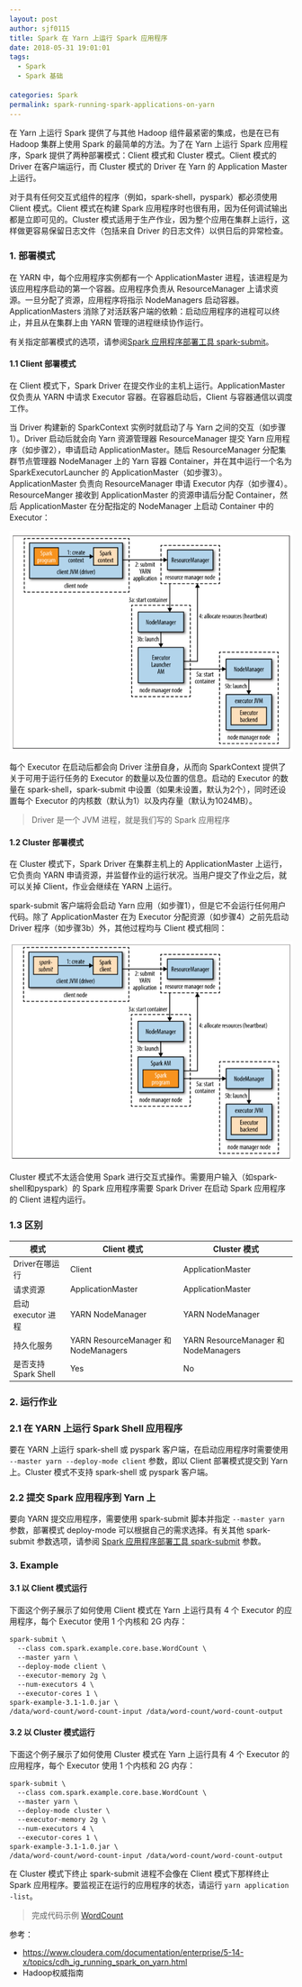 ```yaml
---
layout: post
author: sjf0115
title: Spark 在 Yarn 上运行 Spark 应用程序
date: 2018-05-31 19:01:01
tags:
  - Spark
  - Spark 基础

categories: Spark
permalink: spark-running-spark-applications-on-yarn
---
```


在 Yarn 上运行 Spark 提供了与其他 Hadoop 组件最紧密的集成，也是在已有 Hadoop 集群上使用 Spark 的最简单的方法。为了在 Yarn 上运行 Spark 应用程序，Spark 提供了两种部署模式：Client 模式和 Cluster 模式。Client 模式的 Driver 在客户端运行，而 Cluster 模式的 Driver 在 Yarn 的 Application Master 上运行。

对于具有任何交互式组件的程序（例如，spark-shell，pyspark）都必须使用 Client 模式。Client 模式在构建 Spark 应用程序时也很有用，因为任何调试输出都是立即可见的。Cluster 模式适用于生产作业，因为整个应用在集群上运行，这样做更容易保留日志文件（包括来自 Driver 的日志文件）以供日后的异常检查。

### 1. 部署模式

在 YARN 中，每个应用程序实例都有一个 ApplicationMaster 进程，该进程是为该应用程序启动的第一个容器。应用程序负责从 ResourceManager 上请求资源。一旦分配了资源，应用程序将指示 NodeManagers 启动容器。ApplicationMasters 消除了对活跃客户端的依赖：启动应用程序的进程可以终止，并且从在集群上由 YARN 管理的进程继续协作运行。

有关指定部署模式的选项，请参阅[Spark 应用程序部署工具 spark-submit](https://smartsi.blog.csdn.net/article/details/55271395)。

#### 1.1 Client 部署模式

在 Client 模式下，Spark Driver 在提交作业的主机上运行。ApplicationMaster 仅负责从 YARN 中请求 Executor 容器。在容器启动后，Client 与容器通信以调度工作。

当 Driver 构建新的 SparkContext 实例时就启动了与 Yarn 之间的交互（如步骤1）。Driver 启动后就会向 Yarn 资源管理器 ResourceManager 提交 Yarn 应用程序（如步骤2），申请启动 ApplicationMaster。随后 ResourceManager 分配集群节点管理器 NodeManager 上的 Yarn 容器 Container，并在其中运行一个名为 SparkExecutorLauncher 的 ApplicationMaster（如步骤3）。ApplicationMaster  负责向 ResourceManager 申请 Executor 内存（如步骤4）。ResourceManger 接收到 ApplicationMaster 的资源申请后分配 Container，然后 ApplicationMaster 在分配指定的 NodeManager 上启动 Container 中的 Executor：

![](https://github.com/sjf0115/ImageBucket/blob/main/Spark/spark-base-running-spark-applications-on-yarn-1.png?raw=true)

每个 Executor 在启动后都会向 Driver 注册自身，从而向 SparkContext 提供了关于可用于运行任务的 Executor 的数量以及位置的信息。启动的 Executor 的数量在 spark-shell，spark-submit 中设置（如果未设置，默认为2个），同时还设置每个 Executor 的内核数（默认为1）以及内存量（默认为1024MB）。

> Driver 是一个 JVM 进程，就是我们写的 Spark 应用程序

#### 1.2 Cluster 部署模式

在 Cluster 模式下，Spark Driver 在集群主机上的 ApplicationMaster 上运行，它负责向 YARN 申请资源，并监督作业的运行状况。当用户提交了作业之后，就可以关掉 Client，作业会继续在 YARN 上运行。

spark-submit 客户端将会启动 Yarn 应用（如步骤1），但是它不会运行任何用户代码。除了 ApplicationMaster 在为 Executor 分配资源（如步骤4）之前先启动 Driver 程序（如步骤3b）外，其他过程均与 Client 模式相同：

![](https://github.com/sjf0115/ImageBucket/blob/main/Spark/spark-base-running-spark-applications-on-yarn-2.png?raw=true)

Cluster 模式不太适合使用 Spark 进行交互式操作。需要用户输入（如spark-shell和pyspark）的 Spark 应用程序需要 Spark Driver 在启动 Spark 应用程序的 Client 进程内运行。

### 1.3 区别

模式 | Client 模式| Cluster 模式
---|---|---
Driver在哪运行| Client	|ApplicationMaster
请求资源	|ApplicationMaster	|ApplicationMaster
启动 executor 进程	|YARN NodeManager	|YARN NodeManager
持久化服务	|YARN ResourceManager 和 NodeManagers	|YARN ResourceManager 和 NodeManagers
是否支持Spark Shell	|Yes	|No

### 2. 运行作业

### 2.1 在 YARN 上运行 Spark Shell 应用程序

要在 YARN 上运行 spark-shell 或 pyspark 客户端，在启动应用程序时需要使用 `--master yarn --deploy-mode client` 参数，即以 Client 部署模式提交到 Yarn 上。Cluster 模式不支持 spark-shell 或 pyspark 客户端。

### 2.2 提交 Spark 应用程序到 Yarn 上

要向 YARN 提交应用程序，需要使用 spark-submit 脚本并指定 `--master yarn` 参数，部署模式 deploy-mode 可以根据自己的需求选择。有关其他 spark-submit 参数选项，请参阅 [Spark 应用程序部署工具 spark-submit](https://smartsi.blog.csdn.net/article/details/55271395) 参数。

### 3. Example

#### 3.1 以 Client 模式运行

下面这个例子展示了如何使用 Client 模式在 Yarn 上运行具有 4 个 Executor 的应用程序，每个 Executor 使用 1 个内核和 2G 内存：
```
spark-submit \
  --class com.spark.example.core.base.WordCount \
  --master yarn \
  --deploy-mode client \
  --executor-memory 2g \
  --num-executors 4 \
  --executor-cores 1 \
spark-example-3.1-1.0.jar \
/data/word-count/word-count-input /data/word-count/word-count-output
```

#### 3.2 以 Cluster 模式运行

下面这个例子展示了如何使用 Cluster 模式在 Yarn 上运行具有 4 个 Executor 的应用程序，每个 Executor 使用 1 个内核和 2G 内存：
```
spark-submit \
  --class com.spark.example.core.base.WordCount \
  --master yarn \
  --deploy-mode cluster \
  --executor-memory 2g \
  --num-executors 4 \
  --executor-cores 1 \
spark-example-3.1-1.0.jar \
/data/word-count/word-count-input /data/word-count/word-count-output
```
在 Cluster 模式下终止 spark-submit 进程不会像在 Client 模式下那样终止 Spark 应用程序。要监视正在运行的应用程序的状态，请运行 `yarn application -list`。

> 完成代码示例 [WordCount](https://github.com/sjf0115/data-example/blob/master/spark-example-3.1/src/main/java/com/spark/example/core/base/WordCount.java)

参考：
- https://www.cloudera.com/documentation/enterprise/5-14-x/topics/cdh_ig_running_spark_on_yarn.html
- Hadoop权威指南
